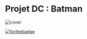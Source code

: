 # Projet DC : Batman
![cover](https://video-images.vice.com/articles/6154236b70cbdf0099ecd7ac/lede/1632904244872-xena.jpeg?crop=0.6549xw:1xh;0.1861xw,0xh)


[![forthebadge](https://forthebadge.com/images/badges/validated-html5.svg)](https://forthebadge.com)